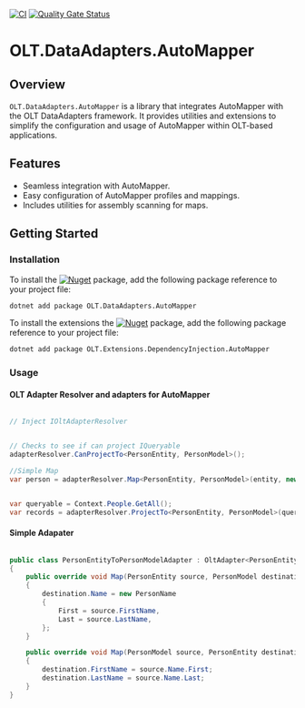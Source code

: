 [![CI](https://github.com/OuterlimitsTech/olt-automapper/actions/workflows/build.yml/badge.svg)](https://github.com/OuterlimitsTech/olt-automapper/actions/workflows/build.yml) [![Quality Gate Status](https://sonarcloud.io/api/project_badges/measure?project=OuterlimitsTech_olt-automapper&metric=alert_status)](https://sonarcloud.io/summary/new_code?id=OuterlimitsTech_olt-automapper)


# OLT.DataAdapters.AutoMapper

## Overview

`OLT.DataAdapters.AutoMapper` is a library that integrates AutoMapper with the OLT DataAdapters framework. It provides utilities and extensions to simplify the configuration and usage of AutoMapper within OLT-based applications.

## Features

- Seamless integration with AutoMapper.
- Easy configuration of AutoMapper profiles and mappings.
- Includes utilities for assembly scanning for maps.

## Getting Started

### Installation

To install the [![Nuget](https://img.shields.io/nuget/v/OLT.DataAdapters.AutoMapper)](https://www.nuget.org/packages/OLT.DataAdapters.AutoMapper) package, add the following package reference to your project file:

```bash
dotnet add package OLT.DataAdapters.AutoMapper
```

To install the extensions the [![Nuget](https://img.shields.io/nuget/v/OLT.Extensions.DependencyInjection.AutoMapper)](https://www.nuget.org/packages/OLT.Extensions.DependencyInjection.AutoMapper) package, add the following package reference to your project file:

```bash
dotnet add package OLT.Extensions.DependencyInjection.AutoMapper
```


### Usage

#### OLT Adapter Resolver and adapters for AutoMapper

```csharp

// Inject IOltAdapterResolver 


// Checks to see if can project IQueryable
adapterResolver.CanProjectTo<PersonEntity, PersonModel>();  

//Simple Map
var person = adapterResolver.Map<PersonEntity, PersonModel>(entity, new PersonModel());


var queryable = Context.People.GetAll();
var records = adapterResolver.ProjectTo<PersonEntity, PersonModel>(queryable);

```

#### Simple Adapater

```csharp

public class PersonEntityToPersonModelAdapter : OltAdapter<PersonEntity, PersonModel>
{
	public override void Map(PersonEntity source, PersonModel destination)
	{
		destination.Name = new PersonName
		{
			First = source.FirstName,
			Last = source.LastName,
		};
	}

	public override void Map(PersonModel source, PersonEntity destination)
	{
		destination.FirstName = source.Name.First;
		destination.LastName = source.Name.Last;
	}
}

```

